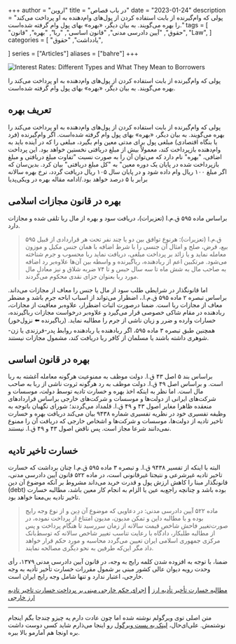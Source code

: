 +++
author = "اروین"
title = "در باب قصاص"
date = "2023-01-24"
description = "پولی که وام‌گیرنده از بابت استفاده کردن از پول‌های وام‌دهنده به او پرداخت می‌کند را بهره می‌گویند. به بیان دیگر، «بهره» بهای پول وام گرفته شده‌است."
tags = [
    "حقوق",
    "آیین دادرسی مدنی",
    "قانون اساسی",
    "ربا",
    "بهره",
    "قانون",
    "Law",
]
categories = [
    "یادداشت",
    "حقوق",

]
series = ["Articles"]
aliases = ["bahre"]
+++

![Interest Rates: Different Types and What They Mean to Borrowers](/fa/post/ghesas/ghesas.jpg "Interest Rates: Different Types and What They Mean to Borrowers")

<div class="news-lead">
    پولی که وام‌گیرنده از بابت استفاده کردن از پول‌های وام‌دهنده به او پرداخت می‌کند را بهره می‌گویند. به بیان دیگر، «بهره» بهای پول وام گرفته شده‌است.
</div>
<!--more-->

## تعریف بهره

پولی که وام‌گیرنده از بابت استفاده کردن از پول‌های وام‌دهنده به او پرداخت می‌کند را بهره می‌گویند. به بیان دیگر، «بهره» بهای پول وام گرفته شده‌است. اگر وام‌گیرنده (فرد یا بنگاه اقتصادی) مبلغی پول برای مدتی معین وام بگیرد، مبلغی را که در آینده باید به وام‌دهنده بازپرداخت کند، معمولاً بیش از مبلغ دریافتی نخستین خواهد بود. این پرداخت اضافی، "بهره" نام دارد که می‌توان آن را به صورت نسبت "تفاوت مبلغ دریافتی و مبلغ بازپرداخت شده در پایان یک دوره معین" به "کل مبلغ دریافتی" بیان کرد. بدین‌سان که اگر مبلغ ۱۰۰ ریال وام داده شود و در پایان سال ۱۰۵ ریال دریافت گردد، نرخ بهره سالانه برابر با ۵ درصد خواهد بود./ادامه مقاله بهره در ویکی‌پدیا

## بهره در قانون مجازات اسلامی

براساس ماده ۵۹۵ ق.م.ا (تعزیرات)، دریافت سود و بهره از مال ربا تلقی شده و مجازات دارد.
>۵۹۵ ق.م.ا (تعزیرات):  هرنوع توافق بین دو یا چند نفر تحت هر قراردادی از قبیل بیع، قرض، صلح و امثال آن جنسی را با شرط اضافه با همان جنس مکیل و موزون معامله نماید و یا زائد بر پرداخت مبلغی، دریافت نماید ربا محسوب و جرم شناخته می‌شود. مرتکبین اعم از ربادهنده، رباگیرنده و واسطه بین آن‌ها علاوه‌بر رد اضافه به صاحب مال به شش ماه تا سه سال حبس و تا ۷۴ ضربه شلاق و نیز معادل مال مورد ربا بعنوان جزای نقدی محکوم می‌گردند. 

اما قانونگذار در شرایطی طلب سود از مال یا جنس را معاف از مجازات می‌داند. براساس تبصره ۲ ماده ۵۹۵ ق.م.ا.، اضطرار می‌تواند از اسباب اباحه جرم باشد و مضطر معاف از مجازات ربا است. ضمنا درصورت اثبات اضطرار، علاوه‌بر معافیت از مجازات، ربادهنده در مقام شاکی خصوصی قرار می‌گیرد و علاوه‌بر درخواست مجازات رباگیرنده، خسارات وارده و ضرر و زیان ناشی از جرم را مطالبه نماید. (رباگیرنده ⬅️ نزول‌خور)
<br/>
همچنین طبق تبصره ۳ ماده ۵۹۵، اگر ربادهنده یا ربادهنده روابط پدر-فرزندی یا زن-شوهری داشته باشند یا مسلمان از کافر ربا دریافت کند، مشمول مجازات نیستند.

## بهره در قانون اساسی
براساس بند ۵ اصل ۴۳ ق.ا. دولت موظف به ممنوعیت هرگونه معامله آغشته به ربا است. و براساس اصل ۴۹ ق.ا. دولت موظف به رد هرگونه ثروت ناشی از ربا به صاحب مال است. اما نظر به اینکه اخذ بهره و خسارت تادیه توسط دولت، موسسات و شرکت‌های ایرانی از دولت‌ها و موسسات و شرکت‌های خارجی براساس قراردادهای منعقده ظاهرا مغایر اصول ۴۳ و ۴۹ ق.ا. قلمداد می‌گردند؛ شورای نگهبان باتوجه به وظیفه تفسیری خود در نظریه تفسیری شماره ۹۴۳۸ بیان می‌کند دریافت بهره و خسارت تاخیر تادیه از دولت‌ها، موسسات و شرکت‌ها و اشخاص خارجی که دریافت آن را ممنوع نمی‌دانند شرعا مجاز است. پس ناقض اصول ۴۳ و ۴۹ ق.ا. نیستند.

## خسارت تاخیر تادیه

البته با اینکه از تفسیر ۹۴۳۸ ق.ا. و تبصره ۳ ماده ۵۹۵ ق.م.ا چنان برداشت که خسارت تاخیر تادیه غیرشرعی و نتیجتا غیرقانونی است، در ماده ۵۲۲ قانون آیین دادرسی مدنی، قانونگذار مبنا را کاهش ارزش پول و قدرت خرید می‌داند مشروط بر آنکه موضوع آن دین (debt) بوده باشد و چنانچه راجع‌به عین یا الزام به انجام کار معین باشد، مطالبه خسارت تاخیر تادیه بی‌معنا خواهد بود.

> ‌ماده ۵۲۲ آیین دادرسی مدنی: در دعاویی که موضوع آن دِ‌ین و از نوع وجه رایج بوده و با مطالبه داین و تمکن مدیون، مدیون امتناع از پرداخت نموده، در صورت‌تغییر فاحش شاخص قیمت سالانه از زمان سررسید تا هنگام پرداخت و پس از مطالبه طلبکار، دادگاه با رعایت تناسب تغییر شاخص سالانه که توسط‌بانک مرکزی جمهوری اسلامی ایران تعیین می‌گردد محاسبه و مورد حکم قرار خواهد داد مگر این‌که طرفین به نحو دیگری مصالحه نمایند.

ضمنا، با توجه به افزوده شدن کلمه رایج به وجه، در قانون آیین دادرسی مدنی ۱۳۷۹، رأی وحدت رویه دیوان عالی کشور مبنی بر شمول مقررات خسارت تأخیر تأدیه به وجه خارجی، اعتبار ندارد و تنها شامل وجه رایج ایران است.

[مطالبه خسارت تأخیر تأدیه ارز](https://ara.jri.ac.ir/Judge/Text/7930) **|** [اجرای حکم خارجی مبنی بر پرداخت خسارت تاخیر تادیه ارز خارجی](https://ara.jri.ac.ir/Judge/Text/25791)

---

متن اصلی توی ویرگولم نوشته شده اما چون عادت دارم یه چیزو چندجا بگم اینجام نوشتمش. علی‌ای‌حال، [لینک به پست ویرگول](https://vrgl.ir/V8XHi) رو اینجا می‌ذارم شاید کسی دوست داشت بره اونجا هم آمارمو بالا ببره.